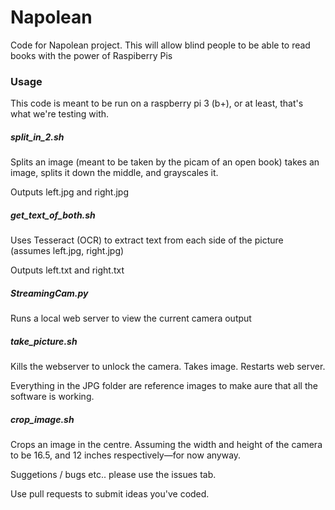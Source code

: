 # Napolean
Code for Napolean project. This will allow blind people to be able to read books with the power of Raspiberry Pis

### Usage

This code is meant to be run on a raspberry pi 3 (b+), or at least, that's what we're testing with.

##### split_in_2.sh <image>
Splits an image (meant to be taken by the picam of an open book) takes an image, splits it down the middle, and grayscales it.

Outputs left.jpg and right.jpg

##### get_text_of_both.sh
Uses Tesseract (OCR) to extract text from each side of the picture (assumes left.jpg, right.jpg)

Outputs left.txt and right.txt

##### StreamingCam.py
Runs a local web server to view the current camera output

##### take_picture.sh <filename>
Kills the webserver to unlock the camera. Takes image. Restarts web server.

Everything in the JPG folder are reference images to make aure that all the software is working.

##### crop_image.sh <filename> <width of book in inches> <height of book in inches>
Crops an image in the centre. Assuming the width and height of the camera to be 16.5, and 12 inches respectively—for now anyway.


Suggetions / bugs etc.. please use the issues tab.

Use pull requests to submit ideas you've coded.
